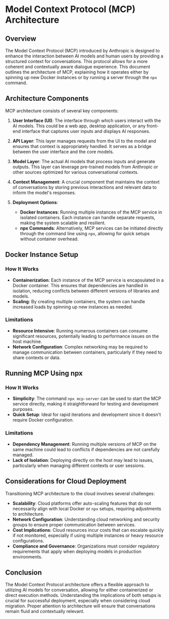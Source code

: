 # Model Context Protocol (MCP) Architecture

## Overview
The Model Context Protocol (MCP) introduced by Anthropic is designed to enhance the interaction between AI models and human users by providing a structured context for conversations. This protocol allows for a more coherent and contextually aware dialogue experience. This document outlines the architecture of MCP, explaining how it operates either by spinning up new Docker instances or by running a server through the `npx` command.

## Architecture Components
MCP architecture consists of several key components:

1. **User Interface (UI)**: The interface through which users interact with the AI models. This could be a web app, desktop application, or any front-end interface that captures user inputs and displays AI responses.

2. **API Layer**: This layer manages requests from the UI to the model and ensures that context is appropriately handled. It serves as a bridge between the user interface and the core models.

3. **Model Layer**: The actual AI models that process inputs and generate outputs. This layer can leverage pre-trained models from Anthropic or other sources optimized for various conversational contexts.

4. **Context Management**: A crucial component that maintains the context of conversations by storing previous interactions and relevant data to inform the model's responses.

5. **Deployment Options**: 
   - **Docker Instances**: Running multiple instances of the MCP service in isolated containers. Each instance can handle separate requests, making the system scalable and resilient.
   - **npx Commands**: Alternatively, MCP services can be initiated directly through the command line using `npx`, allowing for quick setups without container overhead.

## Docker Instance Setup
### How It Works
- **Containerization**: Each instance of the MCP service is encapsulated in a Docker container. This ensures that dependencies are handled in isolation, reducing conflicts between different versions of libraries and models.
- **Scaling**: By creating multiple containers, the system can handle increased loads by spinning up new instances as needed.

### Limitations
- **Resource Intensive**: Running numerous containers can consume significant resources, potentially leading to performance issues on the host machine.
- **Network Configuration**: Complex networking may be required to manage communication between containers, particularly if they need to share contexts or data.

## Running MCP Using npx
### How It Works
- **Simplicity**: The command `npx mcp-server` can be used to start the MCP service directly, making it straightforward for testing and development purposes.
- **Quick Setup**: Ideal for rapid iterations and development since it doesn't require Docker configuration.

### Limitations
- **Dependency Management**: Running multiple versions of MCP on the same machine could lead to conflicts if dependencies are not carefully managed.
- **Lack of Isolation**: Deploying directly on the host may lead to issues, particularly when managing different contexts or user sessions.

## Considerations for Cloud Deployment
Transitioning MCP architecture to the cloud involves several challenges:
- **Scalability**: Cloud platforms offer auto-scaling features that do not necessarily align with local Docker or `npx` setups, requiring adjustments to architecture.
- **Network Configuration**: Understanding cloud networking and security groups to ensure proper communication between services.
- **Cost Implications**: Cloud resources incur costs that can escalate quickly if not monitored, especially if using multiple instances or heavy resource configurations.
- **Compliance and Governance**: Organizations must consider regulatory requirements that apply when deploying models in production environments.

## Conclusion
The Model Context Protocol architecture offers a flexible approach to utilizing AI models for conversation, allowing for either containerized or direct execution methods. Understanding the implications of both setups is crucial for successful deployment, especially when considering cloud migration. Proper attention to architecture will ensure that conversations remain fluid and contextually relevant.